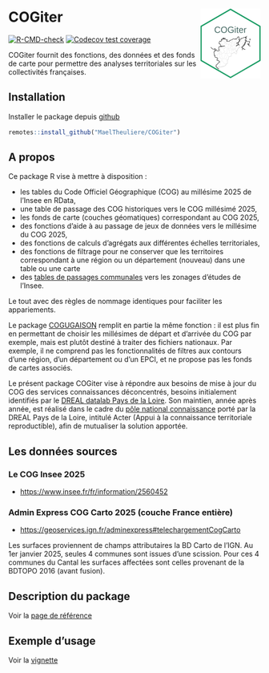 
<!-- README.md is generated from README.Rmd. Please edit that file -->

# COGiter <img src='man/figures/logo.png' align="right" height="139" />

<!-- badges: start -->

[![R-CMD-check](https://github.com/MaelTheuliere/COGiter/workflows/R-CMD-check/badge.svg)](https://github.com/MaelTheuliere/COGiter/actions)
[![Codecov test
coverage](https://codecov.io/gh/MaelTheuliere/COGiter/branch/master/graph/badge.svg)](https://codecov.io/gh/MaelTheuliere/COGiter?branch=master)
<!-- badges: end -->

COGiter fournit des fonctions, des données et des fonds de carte pour
permettre des analyses territoriales sur les collectivités françaises.

## Installation

Installer le package depuis [github](https://github.com/)

``` r
remotes::install_github("MaelTheuliere/COGiter")
```

## A propos

Ce package R vise à mettre à disposition :

- les tables du Code Officiel Géographique (COG) au millésime 2025 de
  l’Insee en RData,
- une table de passage des COG historiques vers le COG millésimé 2025,
- les fonds de carte (couches géomatiques) correspondant au COG 2025,
- des fonctions d’aide à au passage de jeux de données vers le millésime
  du COG 2025,
- des fonctions de calculs d’agrégats aux différentes échelles
  territoriales,
- des fonctions de filtrage pour ne conserver que les territoires
  correspondant à une région ou un département (nouveau) dans une table
  ou une carte
- des [tables de passages
  communales](https://maeltheuliere.github.io/COGiter/reference/table_passage_communes_zonages.html)
  vers les zonages d’études de l’Insee.

Le tout avec des règles de nommage identiques pour faciliter les
appariements.

Le package [COGUGAISON](https://github.com/antuki/COGugaison) remplit en
partie la même fonction : il est plus fin en permettant de choisir les
millésimes de départ et d’arrivée du COG par exemple, mais est plutôt
destiné à traiter des fichiers nationaux. Par exemple, il ne comprend
pas les fonctionnalités de filtres aux contours d’une région, d’un
département ou d’un EPCI, et ne propose pas les fonds de cartes
associés.

Le présent package COGiter vise à répondre aux besoins de mise à jour du
COG des services connaissances déconcentrés, besoins initialement
identifiés par le [DREAL datalab Pays de la
Loire](http://www.pays-de-la-loire.developpement-durable.gouv.fr/dreal-centre-de-service-de-la-donnee-r1957.html).
Son maintien, année après année, est réalisé dans le cadre du [pôle
national
connaissance](https://greentechinnovation.fr/mission-connaissance/)
porté par la DREAL Pays de la Loire, intitulé Acter (Appui à la
connaissance territoriale reproductible), afin de mutualiser la solution
apportée.

## Les données sources

### Le COG Insee 2025

- <https://www.insee.fr/fr/information/2560452>

### Admin Express COG Carto 2025 (couche France entière)

- <https://geoservices.ign.fr/adminexpress#telechargementCogCarto>

Les surfaces proviennent de champs attributaires la BD Carto de l’IGN.
Au 1er janvier 2025, seules 4 communes sont issues d’une scission. Pour
ces 4 communes du Cantal les surfaces affectées sont celles provenant de
la BDTOPO 2016 (avant fusion).

## Description du package

Voir la [page de
référence](https://maeltheuliere.github.io/COGiter/reference/index.html)

## Exemple d’usage

Voir la
[vignette](https://maeltheuliere.github.io/COGiter/articles/cogiter.html)
